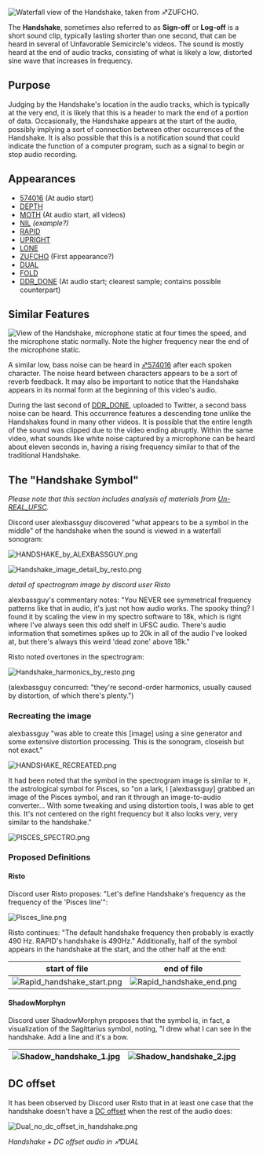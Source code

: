 ![Waterfall view of the Handshake, taken from ♐ZUFCHO.](Ufsc_handshake.png)

The **Handshake**, sometimes also referred to as **Sign-off** or
**Log-off** is a short sound clip, typically lasting shorter than one
second, that can be heard in several of Unfavorable Semicircle's videos.
The sound is mostly heard at the end of audio tracks, consisting of what
is likely a low, distorted sine wave that increases in frequency.

## Purpose

Judging by the Handshake's location in the audio tracks, which is
typically at the very end, it is likely that this is a header to mark
the end of a portion of data. Occasionally, the Handshake appears at the
start of the audio, possibly implying a sort of connection between other
occurrences of the Handshake. It is also possible that this is a
notification sound that could indicate the function of a computer
program, such as a signal to begin or stop audio recording.

## Appearances

  - [574016](574016 "wikilink") (At audio start)
  - [DEPTH](DEPTH "wikilink")
  - [MOTH](MOTH "wikilink") (At audio start, all videos)
  - [NIL](NIL "wikilink") *(example?)*
  - [RAPID](RAPID "wikilink")
  - [UPRIGHT](UPRIGHT "wikilink")
  - [LONE](LONE "wikilink")
  - [ZUFCHO](ZUFCHO "wikilink") (First appearance?)
  - [DUAL](DUAL "wikilink")
  - [FOLD](FOLD "wikilink")
  - [DDR\_DONE](DDR_DONE "wikilink") (At audio start; clearest sample;
    contains possible counterpart)

## Similar Features

![View of the Handshake, microphone static at four times the speed, and the microphone static normally. Note the higher frequency near the end of the microphone static.](Threehandshake.PNG)

A similar low, bass noise can be heard in
[♐574016](http://www.unfavorablesemicircle.com/wiki/574016) after each
spoken character. The noise heard between characters appears to be a
sort of reverb feedback. It may also be important to notice that the
Handshake appears in its normal form at the beginning of this video's
audio.

During the last second of [DDR\_DONE](DDR_DONE "wikilink"), uploaded to
Twitter, a second bass noise can be heard. This occurrence features a
descending tone unlike the Handshakes found in many other videos. It is
possible that the entire length of the sound was clipped due to the
video ending abruptly. Within the same video, what sounds like white
noise captured by a microphone can be heard about eleven seconds in,
having a rising frequency similar to that of the traditional Handshake.

## The "Handshake Symbol"

*Please note that this section includes analysis of materials from
[Un-REAL\_UFSC](Un-REAL_UFSC "wikilink").*

Discord user alexbassguy discovered "what appears to be a symbol in the
middle" of the handshake when the sound is viewed in a waterfall
sonogram:

![HANDSHAKE\_by\_ALEXBASSGUY.png](HANDSHAKE_by_ALEXBASSGUY.png)

![Handshake\_image\_detail\_by\_resto.png](Handshake_image_detail_by_resto.png)

*detail of spectrogram image by discord user Risto*

alexbassguy's commentary notes: "You NEVER see symmetrical frequency
patterns like that in audio, it's just not how audio works. The spooky
thing? I found it by scaling the view in my spectro software to 18k,
which is right where I've always seen this odd shelf in UFSC audio.
There's audio information that sometimes spikes up to 20k in all of the
audio I've looked at, but there's always this weird 'dead zone' above
18k."

Risto noted overtones in the spectrogram:

![Handshake\_harmonics\_by\_resto.png](Handshake_harmonics_by_resto.png)

(alexbassguy concurred: "they're second-order harmonics, usually caused
by distortion, of which there's plenty.")

### Recreating the image

alexbassguy "was able to create this \[image\] using a sine generator
and some extensive distortion processing. This is the sonogram, closeish
but not exact."

![HANDSHAKE\_RECREATED.png](HANDSHAKE_RECREATED.png)

It had been noted that the symbol in the spectrogram image is similar to
♓️, the astrological symbol for Pisces, so "on a lark, I \[alexbassguy\]
grabbed an image of the Pisces symbol, and ran it through an
image-to-audio converter... With some tweaking and using distortion
tools, I was able to get this. It's not centered on the right frequency
but it also looks very, very similar to the handshake."

![PISCES\_SPECTRO.png](PISCES_SPECTRO.png "PISCES_SPECTRO.png")

### Proposed Definitions

#### Risto

Discord user Risto proposes: "Let's define Handshake's frequency as the
frequency of the 'Pisces line'":

![Pisces\_line.png](Pisces_line.png "Pisces_line.png")

Risto continues: "The default handshake frequency then probably is
exactly 490 Hz. RAPID's handshake is 490Hz." Additionally, half of the
symbol appears in the handshake at the start, and the other half at the
end:

| start of file                                                                         | end of file                                                                     |
| ------------------------------------------------------------------------------------- | ------------------------------------------------------------------------------- |
| ![Rapid\_handshake\_start.png](Rapid_handshake_start.png "Rapid_handshake_start.png") | ![Rapid\_handshake\_end.png](Rapid_handshake_end.png "Rapid_handshake_end.png") |

#### ShadowMorphyn

Discord user ShadowMorphyn proposes that the symbol is, in fact, a
visualization of the Sagittarius symbol, noting, "I drew what I can see
in the handshake. Add a line and it's a bow.

| ![Shadow\_handshake\_1.jpg](Shadow_handshake_1.jpg "Shadow_handshake_1.jpg") | ![Shadow\_handshake\_2.jpg](Shadow_handshake_2.jpg "Shadow_handshake_2.jpg") |
| ---------------------------------------------------------------------------- | ---------------------------------------------------------------------------- |

## DC offset

It has been observed by Discord user Risto that in at least one case
that the handshake doesn't have a [DC offset](DC_offset "wikilink") when
the rest of the audio does:

![Dual\_no\_dc\_offset\_in\_handshake.png](Dual_no_dc_offset_in_handshake.png)

*Handshake + DC offset audio in ♐DUAL*
